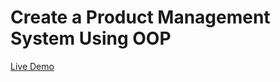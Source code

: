 # Create a Product Management System Using OOP

[Live Demo](https://product-management-system-m.netlify.app/)
